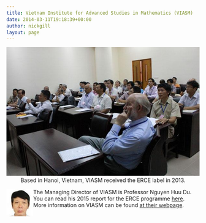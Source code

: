 ```yaml
---
title: Vietnam Institute for Advanced Studies in Mathematics (VIASM)
date: 2014-03-11T19:18:39+00:00
author: nickgill
layout: page
---
```


<p align=center>
<img src = "viasm.jpg" width=600><br>
Based in Hanoi, Vietnam, VIASM received the ERCE label in 2013.
</p>
<p><img src="viasm2.jpg" width=70 align=left>The Managing Director of VIASM is Professor Nguyen Huu Du. <br> You can read his 2015 report for the ERCE programme <a href = "VIASM report 2015.pdf">here</a>. <br> More information on VIASM can be found <a href = "http://viasm.edu.vn/?lang=en">at their webpage</a>.
</p>

